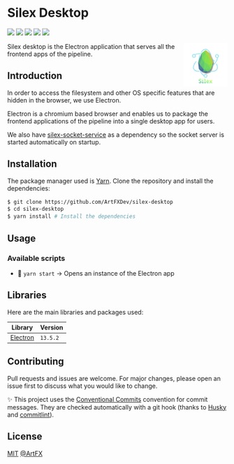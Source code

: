 # Silex Desktop

![](https://img.shields.io/badge/JavaScript-323330?style=for-the-badge&logo=javascript&logoColor=F7DF1E) ![](https://img.shields.io/badge/Node.js-43853D?style=for-the-badge&logo=node.js&logoColor=8ce6f8) ![](https://img.shields.io/badge/Electron-22252f?style=for-the-badge&logo=electron&logoColor=white) ![](https://img.shields.io/badge/ESLint-4b32c3?style=for-the-badge&logo=eslint&logoColor=white) ![](https://img.shields.io/badge/Prettier-c188c1?style=for-the-badge&logo=prettier&logoColor=white)

<img align="right" width="100" height="100" src="./img/silex_electron_logo.png">

Silex desktop is the Electron application that serves all the frontend apps of the pipeline.

## Introduction

In order to access the filesystem and other OS specific features that are hidden in the browser, we use Electron.

Electron is a chromium based browser and enables us to package the frontend applications of the pipeline into a single desktop app for users.

We also have [silex-socket-service](https://github.com/ArtFXDev/silex-socket-service) as a dependency so the socket server is started automatically on startup.

## Installation

The package manager used is [Yarn](https://yarnpkg.com/). Clone the repository and install the dependencies:

```bash
$ git clone https://github.com/ArtFXDev/silex-desktop
$ cd silex-desktop
$ yarn install # Install the dependencies
```

## Usage

### Available scripts

- 🚀 `yarn start` -> Opens an instance of the Electron app

## Libraries

Here are the main libraries and packages used:

| Library                                 | Version  |
| --------------------------------------- | -------- |
| [Electron](https://www.electronjs.org/) | `13.5.2` |

## Contributing

Pull requests and issues are welcome. For major changes, please open an issue first to discuss what you would like to change.

✨ This project uses the [Conventional Commits](https://www.conventionalcommits.org/en/v1.0.0/) convention for commit messages. They are checked automatically with a git hook (thanks to [Husky](https://typicode.github.io/husky/#/) and [commitlint](https://github.com/conventional-changelog/commitlint)).

## License

[MIT](./LICENSE.md) [@ArtFX](https://artfx.school/)
